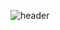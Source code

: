 ![header](https://capsule-render.vercel.app/api?type=Cylinder&color=f4ebe6&height=150&section=header&text=Sohn&fontColor=000000&fontSize=70&animation=fadeIn&fontAlignY=55)



